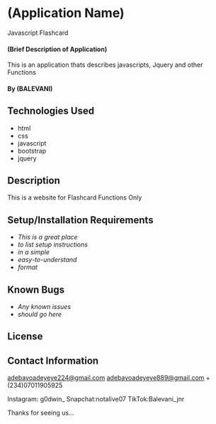 # (Application Name)
Javascript Flashcard

#### (Brief Description of Application)
This is an application thats describes javascripts, Jquery and other Functions

#### By (BALEVANI)

## Technologies Used

* html
* css
* javascript
* bootstrap
* jquery


## Description
This is a website for Flashcard Functions Only

## Setup/Installation Requirements

* _This is a great place_
* _to list setup instructions_
* _in a simple_
* _easy-to-understand_
* _format_

## Known Bugs

* _Any known issues_
* _should go here_

## License

## Contact Information
adebayoadeyeye224@gmail.com
adebayoadeyeye889@gmail.com
+(234)07011905925

Instagram: g0dwin_
Snapchat:notalive07
TikTok:Balevani_jnr


Thanks for seeing us...



















